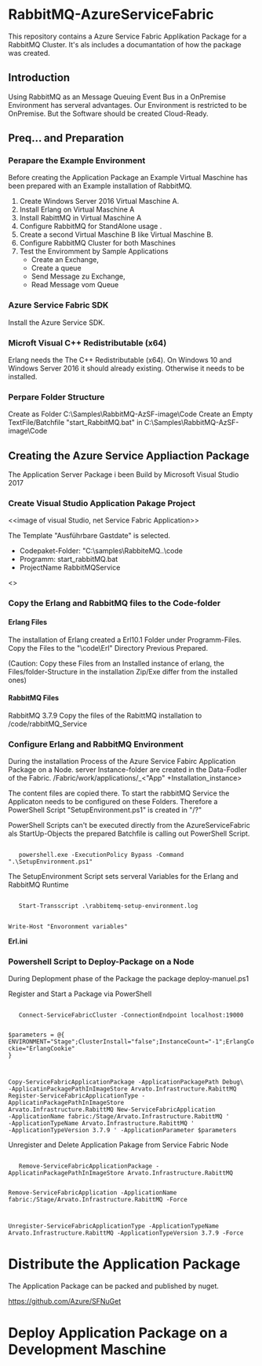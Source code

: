 

# RabbitMQ-AzureServiceFabric

This repository contains a Azure Service Fabric Applikation Package for a RabbitMQ Cluster.
It's als includes a documantation of how the package was created.

## Introduction 
Using RabbitMQ as an Message Queuing Event Bus in a OnPremise Environment has serveral advantages.
Our Environment is restricted to be OnPremise. But the Software should be created Cloud-Ready. 

## Preq... and Preparation 

### Perapare the Example Environment 
Before creating the Application Package an Example Virtual Maschine has been prepared with an Example installation of RabbitMQ.

1) Create Windows Server 2016 Virtual Maschine A.
2) Install Erlang on Virtual Maschine A
3) Install RabittMQ in Virtual Maschine A
4) Configure RabbitMQ for StandAlone usage .
5) Create a second Virtual Maschine B like Virtual Maschine B. 
6) Configure RabbitMQ Cluster for both Maschines 
7) Test the Enviromment by Sample Applications 
   - Create an Exchange, 
   - Create a queue
   - Send Message zu Exchange, 
   - Read Message vom Queue
   
### Azure Service Fabric SDK 
Install the Azure Service SDK.  

### Microft Visual C++ Redistributable (x64) 
Erlang needs the The C++ Redistributable (x64). On Windows 10 and Windows Server 2016 it should already existing. Otherwise it needs to be installed.

### Perpare Folder Structure 
Create as Folder C:\Samples\RabbitMQ-AzSF-image\Code
Create an Empty TextFile/Batchfile "start_RabbitMQ.bat" in C:\Samples\RabbitMQ-AzSF-image\Code


## Creating the Azure Service Appliaction Package 
The Application Server Package i been Build by Microsoft Visual Studio 2017 

### Create Visual Studio Application Pakage Project 
<<image of visual Studio, net Service Fabric Application>>

The Template "Ausführbare Gastdate" is selected. 
- Codepaket-Folder: "C:\samples\RabbiteMQ..\code
- Programm: start_rabbitMQ.bat
- ProjectName RabbitMQService

<<image of Template Properties>>
   
### Copy the Erlang and RabbitMQ files to the Code-folder 

#### Erlang Files 
The installation of Erlang created a Erl10.1 Folder under Programm-Files. 
Copy the Files to the "\code\Erl" Directory Previous Prepared.  

(Caution: Copy these Files from an Installed instance of erlang, the Files/folder-Structure in the installation Zip/Exe differ from the installed ones)  

#### RabbitMQ Files 

RabbitMQ 3.7.9
Copy the files of the RabittMQ installation to /code/rabbitMQ_Service 


### Configure Erlang and RabbitMQ Environment 
During the installation Process of the Azure Service Fabirc Application Package on a Node. 
server Instance-folder are created in the Data-Fodler of the Fabric. 
/Fabric/work/applications/<Application Package Name>_<"App" +Installation_instance> 
   
The content files are copied there. 
To start the rabbitMQ Service the Applicaton needs to be configured on these Folders. 
Therefore a PowerShell Script "SetupEnvironment.ps1" is created in "/?"

PowerShell Scripts can't be executed directly from the AzureServiceFabric als StartUp-Objects
the prepared Batchfile is calling out PowerShell Script.

<code>
   powershell.exe -ExecutionPolicy Bypass -Command ".\SetupEnvironment.ps1"
</code>

The SetupEnvironment Script sets serveral Variables for the Erlang and RabbitMQ Runtime

<code> 
   Start-Transscript .\rabbitemq-setup-environment.log

   Write-Host "Envoronment variables" 
</code>



<b>Erl.ini</b>


### Powershell Script to Deploy-Package on a Node 

During Deplopment phase of the Package the package deploy-manuel.ps1

Register and Start a Package via PowerShell 

<code>
   Connect-ServiceFabricCluster -ConnectionEndpoint localhost:19000
   
   $parameters = @{ ENVIRONMENT="Stage";ClusterInstall="false";InstanceCount="-1";ErlangCockie="ErlangCookie" }
   
   Copy-ServiceFabricApplicationPackage -ApplicationPackagePath Debug\ -ApplicatinPackagePathInImageStore Arvato.Infrastructure.RabittMQ
   Register-ServiceFabricApplicationType -ApplicatinPackagePathInImageStore Arvato.Infrastructure.RabittMQ
   New-ServiceFabricApplication -ApplicationName fabric:/Stage/Arvato.Infrastructure.RabittMQ '
                                -ApplicationTypeName Arvato.Infrastructure.RabittMQ '
                                -ApplicationTypeVersion 3.7.9 '
                                -ApplicationParameter $parameters
</code>

Unregister and Delete Application Pakage from Service Fabric Node 

<code>
   Remove-ServiceFabricApplicationPackage -ApplicatinPackagePathInImageStore Arvato.Infrastructure.RabittMQ

   Remove-ServiceFabricApplication -ApplicationName fabric:/Stage/Arvato.Infrastructure.RabittMQ -Force 

   Unregister-ServiceFabricApplicationType -ApplicationTypeName Arvato.Infrastructure.RabittMQ 
                                           -ApplicationTypeVersion 3.7.9 -Force
</code>

# Distribute the Application Package 

The Application Package can be packed and published by nuget.

https://github.com/Azure/SFNuGet



# Deploy Application Package on a Development Maschine
